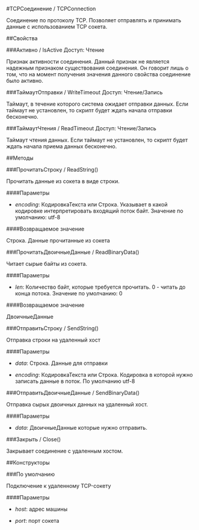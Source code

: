 
#TCPСоединение / TCPConnection

    
    
Соединение по протоколу TCP. Позволяет отправлять и принимать данные с использованием TCP сокета.


  
  
##Свойства
    
###Активно / IsActive
Доступ: Чтение
    
    
Признак активности соединения.
Данный признак не является надежным признаком существования соединения.
Он говорит лишь о том, что на момент получения значения данного свойства соединение было активно.


  
  
###ТаймаутОтправки / WriteTimeout
Доступ: Чтение/Запись
    
    
Таймаут, в течение которого система ожидает отправки данных. Если таймаут не установлен, то скрипт будет ждать начала отправки бесконечно.


  
  
###ТаймаутЧтения / ReadTimeout
Доступ: Чтение/Запись
    
    
Таймаут чтения данных. Если таймаут не установлен, то скрипт будет ждать начала приема данных бесконечно.


  
  
##Методы
    
###ПрочитатьСтроку / ReadString()
    
    
    
Прочитать данные из сокета в виде строки.


  
  
####Параметры

* *encoding*: КодировкаТекста или Строка. Указывает в какой кодировке интерпретировать входящий поток байт.
Значение по умолчанию: utf-8

####Возвращаемое значение

Строка. Данные прочитанные из сокета

  
###ПрочитатьДвоичныеДанные / ReadBinaryData()
    
    
    
Читает сырые байты из сокета.


  
  
####Параметры

* *len*: Количество байт, которые требуется прочитать. 0 - читать до конца потока.
Значение по умолчанию: 0

####Возвращаемое значение

ДвоичныеДанные

  
###ОтправитьСтроку / SendString()
    
    
    
Отправка строки на удаленный хост


  
  
####Параметры

* *data*: Строка. Данные для отправки

* *encoding*: КодировкаТекста или Строка. Кодировка в которой нужно записать данные в поток. По умолчанию utf-8

###ОтправитьДвоичныеДанные / SendBinaryData()
    
    
    
Отправка сырых двоичных данных на удаленный хост.


  
  
####Параметры

* *data*: ДвоичныеДанные которые нужно отправить.

###Закрыть / Close()
    
    
    
Закрывает соединение с удаленным хостом.


  
  
##Конструкторы

  
###По умолчанию
    
    
Подключение к удаленному TCP-сокету


  
  
####Параметры

* *host*: адрес машины

* *port*: порт сокета
